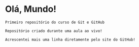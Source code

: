 # Olá, Mundo!
    Primeiro repositório do curso de Git e GitHub

    Repositório criado durante uma aula ao vivo!

    Acrescentei mais uma linha diretamente pelo site do GitHub!
